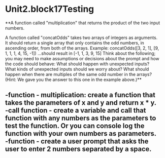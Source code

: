 # Unit2.block17Testing 
**A function called "multiplication" that returns the product of the two input numbers.

A function called "concatOdds" takes two arrays of integers as arguments. It should return a single array that only contains the odd numbers, in ascending order, from both of the arrays.
Example: concatOdds([3, 2, 1], [9, 1, 1, 1, 4, 15, -1])
...should result in [-1, 1, 3, 9, 15]
Think about the following; you may need to make assumptions or decisions about the prompt and how the code should behave:
What should happen with unexpected inputs?
What kinds of unexpected inputs should we worry about?
What should happen when there are multiples of the same odd number in the arrays? (Hint: We gave you the answer to this one in the example above.)**

-function - multiplication: create a function that takes the parameters of x and y and return x * y. 
-call function - create a variable and call that function with any numbers as the parameters to test the function.  Or you can console log the function with your own numbers as parameters.
-function - create a user prompt that asks the user to enter 2 numbers separated by a space.
-

